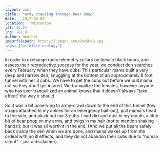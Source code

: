 ```yaml
---
layout: post
title:  "Army crawling through bear poop"
date:   2017-03-03
location: 	Wisconson
lat: 43.04
lng: -87.9
author: Heather
imgurfilepath: http://i.imgur.com/8dx5kzB.jpg
tags: ["wildlife ecology"]
---
```


	
In order to exchange radio telemetry collars on female black bears, and assess their reproductive success for the year, we conduct den searches every February when they have cubs.  This particular mama built a very deep and narrow den, snuggling at the bottom of an approximately 8 foot tunnel with her 3 cubs.  We have to get the cubs out before we pull mama out so they don't get injured.  We tranquilize the females, however anyone who has ever tranquilized an animal knows that it doesn't always "take effect" the way it should.

So it was a bit unnerving to army-crawl down to the end of this tunnel (tow straps attached to my ankles for an emergency bail-out), pull mama's head to the side, and pluck out her 3 cubs.  I had dirt and dust in my mouth, a little bit of bear poop on my arms, and twigs in my hair (not to mention shaking hands!), but it was all worth it in the end.  (And we put all the bears safely back inside the den when we are done, and mama wakes up from the ordeal with no ill effects, and they do not abandon their cubs due to "human scent" - just a disclaimer).